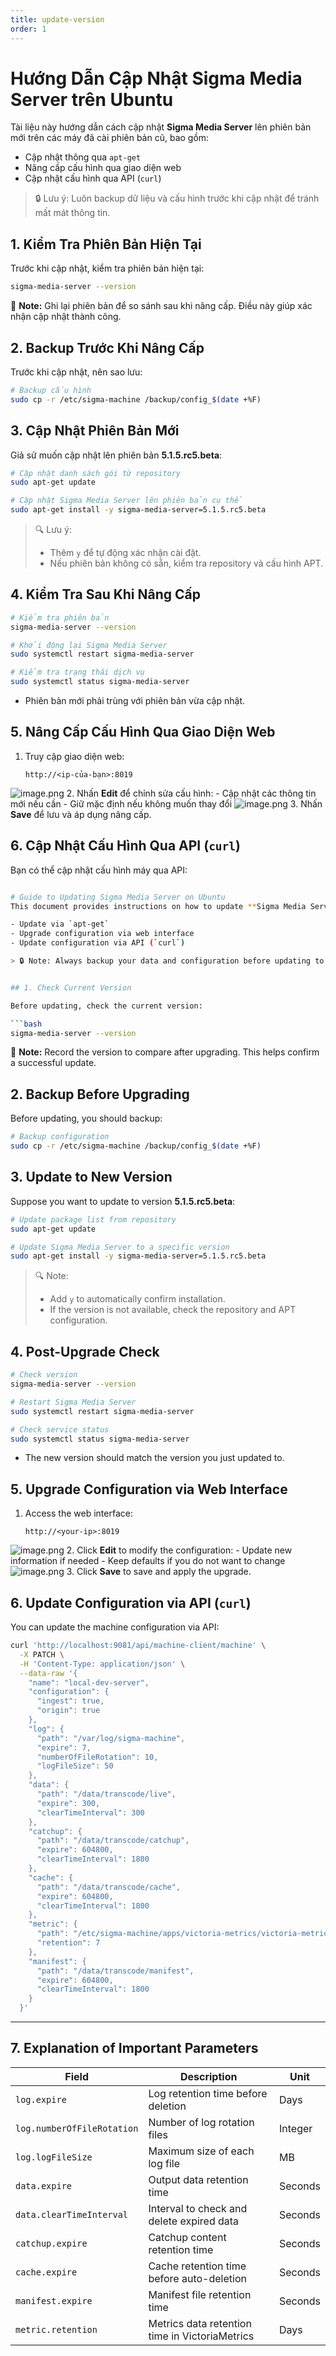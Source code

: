 ```yaml
---
title: update-version
order: 1
---
```

# Hướng Dẫn Cập Nhật Sigma Media Server trên Ubuntu
Tài liệu này hướng dẫn cách cập nhật **Sigma Media Server** lên phiên bản mới trên các máy đã cài phiên bản cũ, bao gồm:

- Cập nhật thông qua `apt-get`
- Nâng cấp cấu hình qua giao diện web
- Cập nhật cấu hình qua API (`curl`)

> 🔒 Lưu ý: Luôn backup dữ liệu và cấu hình trước khi cập nhật để tránh mất mát thông tin.
> 



## 1. Kiểm Tra Phiên Bản Hiện Tại

Trước khi cập nhật, kiểm tra phiên bản hiện tại:

```bash
sigma-media-server --version

```

📝 **Note:** Ghi lại phiên bản để so sánh sau khi nâng cấp. Điều này giúp xác nhận cập nhật thành công.



## 2. Backup Trước Khi Nâng Cấp

Trước khi cập nhật, nên sao lưu:

```bash
# Backup cấu hình
sudo cp -r /etc/sigma-machine /backup/config_$(date +%F)

```



## 3. Cập Nhật Phiên Bản Mới

Giả sử muốn cập nhật lên phiên bản **5.1.5.rc5.beta**:

```bash
# Cập nhật danh sách gói từ repository
sudo apt-get update

# Cập nhật Sigma Media Server lên phiên bản cụ thể
sudo apt-get install -y sigma-media-server=5.1.5.rc5.beta

```

> 🔍 Lưu ý:
> 
> - Thêm `y` để tự động xác nhận cài đặt.
> - Nếu phiên bản không có sẵn, kiểm tra repository và cấu hình APT.



## 4. Kiểm Tra Sau Khi Nâng Cấp

```bash
# Kiểm tra phiên bản
sigma-media-server --version

# Khởi động lại Sigma Media Server
sudo systemctl restart sigma-media-server

# Kiểm tra trạng thái dịch vụ
sudo systemctl status sigma-media-server

```

- Phiên bản mới phải trùng với phiên bản vừa cập nhật.



## 5. Nâng Cấp Cấu Hình Qua Giao Diện Web

1. Truy cập giao diện web:
    
    ```
    http://<ip-của-bạn>:8019
    
    ```
  ![image.png](../image/08-update-version/portal.png)
2. Nhấn **Edit** để chỉnh sửa cấu hình:
    - Cập nhật các thông tin mới nếu cần
    - Giữ mặc định nếu không muốn thay đổi
   ![image.png](../image/08-update-version/update-config.png)
3. Nhấn **Save** để lưu và áp dụng nâng cấp.


## 6. Cập Nhật Cấu Hình Qua API (`curl`)

Bạn có thể cập nhật cấu hình máy qua API:

```bash

# Guide to Updating Sigma Media Server on Ubuntu
This document provides instructions on how to update **Sigma Media Server** to a new version on machines with an existing installation, including:

- Update via `apt-get`
- Upgrade configuration via web interface
- Update configuration via API (`curl`)

> 🔒 Note: Always backup your data and configuration before updating to avoid data loss.


## 1. Check Current Version

Before updating, check the current version:

```bash
sigma-media-server --version
```

📝 **Note:** Record the version to compare after upgrading. This helps confirm a successful update.


## 2. Backup Before Upgrading

Before updating, you should backup:

```bash
# Backup configuration
sudo cp -r /etc/sigma-machine /backup/config_$(date +%F)
```


## 3. Update to New Version

Suppose you want to update to version **5.1.5.rc5.beta**:

```bash
# Update package list from repository
sudo apt-get update

# Update Sigma Media Server to a specific version
sudo apt-get install -y sigma-media-server=5.1.5.rc5.beta
```

> 🔍 Note:
> 
> - Add `y` to automatically confirm installation.
> - If the version is not available, check the repository and APT configuration.


## 4. Post-Upgrade Check

```bash
# Check version
sigma-media-server --version

# Restart Sigma Media Server
sudo systemctl restart sigma-media-server

# Check service status
sudo systemctl status sigma-media-server
```

- The new version should match the version you just updated to.


## 5. Upgrade Configuration via Web Interface

1. Access the web interface:
    
    ```
    http://<your-ip>:8019
    ```
  ![image.png](../image/08-update-version/portal.png)
2. Click **Edit** to modify the configuration:
    - Update new information if needed
    - Keep defaults if you do not want to change
   ![image.png](../image/08-update-version/update-config.png)
3. Click **Save** to save and apply the upgrade.


## 6. Update Configuration via API (`curl`)

You can update the machine configuration via API:

```bash
curl 'http://localhost:9081/api/machine-client/machine' \
  -X PATCH \
  -H 'Content-Type: application/json' \
  --data-raw '{
    "name": "local-dev-server",
    "configuration": {
      "ingest": true,
      "origin": true
    },
    "log": {
      "path": "/var/log/sigma-machine",
      "expire": 7,
      "numberOfFileRotation": 10,
      "logFileSize": 50
    },
    "data": {
      "path": "/data/transcode/live",
      "expire": 300,
      "clearTimeInterval": 300
    },
    "catchup": {
      "path": "/data/transcode/catchup",
      "expire": 604800,
      "clearTimeInterval": 1800
    },
    "cache": {
      "path": "/data/transcode/cache",
      "expire": 604800,
      "clearTimeInterval": 1800
    },
    "metric": {
      "path": "/etc/sigma-machine/apps/victoria-metrics/victoria-metrics-data",
      "retention": 7
    },
    "manifest": {
      "path": "/data/transcode/manifest",
      "expire": 604800,
      "clearTimeInterval": 1800
    }
  }'
```

---

## 7. Explanation of Important Parameters

| Field | Description | Unit |
| --- | --- | --- |
| `log.expire` | Log retention time before deletion | Days |
| `log.numberOfFileRotation` | Number of log rotation files | Integer |
| `log.logFileSize` | Maximum size of each log file | MB |
| `data.expire` | Output data retention time | Seconds |
| `data.clearTimeInterval` | Interval to check and delete expired data | Seconds |
| `catchup.expire` | Catchup content retention time | Seconds |
| `cache.expire` | Cache retention time before auto-deletion | Seconds |
| `manifest.expire` | Manifest file retention time | Seconds |
| `metric.retention` | Metrics data retention time in VictoriaMetrics | Days |
